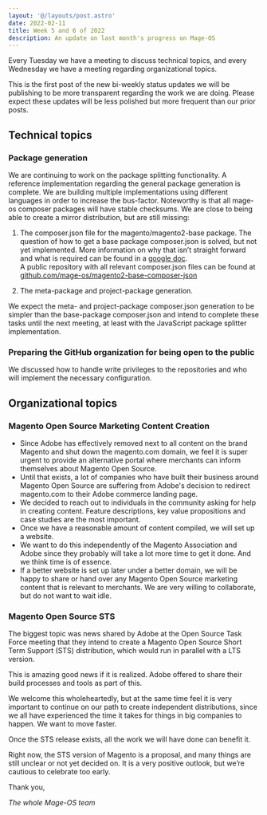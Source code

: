 ```yaml
---
layout: '@/layouts/post.astro'
date: 2022-02-11
title: Week 5 and 6 of 2022
description: An update on last month's progress on Mage-OS
---
```


Every Tuesday we have a meeting to discuss technical topics, and every Wednesday we have a meeting regarding organizational topics.

This is the first post of the new bi-weekly status updates we will be publishing to be more transparent regarding the work we are doing.
Please expect these updates will be less polished but more frequent than our prior posts.


## Technical topics

### Package generation

We are continuing to work on the package splitting functionality. A reference implementation regarding the general package generation is complete. We are building multiple implementations using different languages in order to increase the bus-factor. Noteworthy is that all mage-os composer packages will have stable checksums.
We are close to being able to create a mirror distribution, but are still missing:

1. The composer.json file for the magento/magento2-base package. The question of how to get a base package composer.json is solved, but not yet implemented. More information on why that isn’t straight forward and what is required can be found in a [google doc](https://docs.google.com/document/d/1VFFL7JbsUV0MUVZE_1ojCPRI9F4ZZtema1_cOgreNDo/edit?usp=sharing).  
   A public repository with all relevant composer.json files can be found at  
  [github.com/mage-os/magento2-base-composer-json](https://github.com/mage-os/magento2-base-composer-json)

2. The meta-package and project-package generation.


We expect the meta- and project-package composer.json generation to be simpler than the base-package composer.json and intend to complete these tasks until the next meeting, at least with the JavaScript package splitter implementation.

### Preparing the GitHub organization for being open to the public

We discussed how to handle write privileges to the repositories and who will implement the necessary configuration.

## Organizational topics

### Magento Open Source Marketing Content Creation

* Since Adobe has effectively removed next to all content on the brand Magento and shut down the magento.com domain, we feel it is super urgent to provide an alternative portal where merchants can inform themselves about Magento Open Source.
* Until that exists, a lot of companies who have built their business around Magento Open Source are suffering from Adobe's decision to redirect magento.com to their Adobe commerce landing page.
* We decided to reach out to individuals in the community asking for help in creating content. Feature descriptions, key value propositions and case studies are the most important.
* Once we have a reasonable amount of content compiled, we will set up a website.
* We want to do this independently of the Magento Association and Adobe since they probably will take a lot more time to get it done. And we think time is of essence.
* If a better website is set up later under a better domain, we will be happy to share or hand over any Magento Open Source marketing content that is relevant to merchants. We are very willing to collaborate, but do not want to wait idle.

### Magento Open Source STS

The biggest topic was news shared by Adobe at the Open Source Task Force meeting that they intend to create a Magento Open Source Short Term Support (STS) distribution, which would run in parallel with a LTS version.

This is amazing good news if it is realized. Adobe offered to share their build processes and tools as part of this.

We welcome this wholeheartedly, but at the same time feel it is very important to continue on our path to create independent distributions, since we all have experienced the time it takes for things in big companies to happen.
We want to move faster.

Once the STS release exists, all the work we will have done can benefit it.

Right now, the STS version of Magento is a proposal, and many things are still unclear or not yet decided on. It is a very positive outlook, but we’re cautious to celebrate too early.



Thank you,

*The whole Mage-OS team*